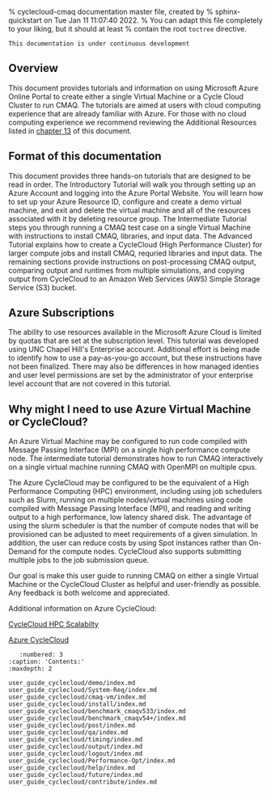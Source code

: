 % cyclecloud-cmaq documentation master file, created by
%   sphinx-quickstart on Tue Jan 11 11:07:40 2022.
%   You can adapt this file completely to your liking, but it should at least
%   contain the root `toctree` directive.

```{warning}
This documentation is under continuous development
```

## Overview

This document provides tutorials and information on using Microsoft Azure Online Portal to create either a single Virtual Machine or a Cycle Cloud Cluster to run CMAQ. The tutorials are aimed at users with cloud computing experience that are already familiar with Azure.  For those with no cloud computing experience we recommend reviewing the Additional Resources listed in [chapter 13](user_guide_cyclecloud/help/index.md) of this document.



## Format of this documentation

This document provides three hands-on tutorials that are designed to be read in order.  The Introductory Tutorial will walk you through setting up an Azure Account and logging into the Azure Portal Website.  You will learn how to set up your Azure Resource ID, configure and create a demo virtual machine, and exit and delete the virtual machine and all of the resources associated with it by deleting resource group.  The Intermediate Tutorial steps you through running a CMAQ test case on a single Virtual Machine with instructions to install CMAQ, libraries, and input data.  The Advanced Tutorial explains how to create a CycleCloud (High Performance Cluster) for larger compute jobs and install CMAQ, requried libraries and input data.  The remaining sections provide instructions on post-processing CMAQ output, comparing output and runtimes from multiple simulations, and copying output from CycleCloud to an Amazon Web Services (AWS) Simple Storage Service (S3) bucket.

## Azure Subscriptions 

The ability to use resources available in the Microsoft Azure Cloud is limited by quotas that are set at the subscription level. This tutorial was developed using UNC Chapel Hill's Enterprise account. Additional effort is being made to identify how to use a pay-as-you-go account, but these instructions have not been finalized. There may also be differences in how managed identies and user level permissions are set by the administrator of your enterprise level account that are not covered in this tutorial.

## Why might I need to use Azure Virtual Machine or CycleCloud?

An Azure Virtual Machine may be configured to run code compiled with Message Passing Interface (MPI) on a single high performance compute node. The intermediate tutorial demonstrates how to run CMAQ interactively on a single virtual machine running CMAQ with OpenMPI on multiple cpus.

The Azure CycleCloud may be configured to be the equivalent of a High Performance Computing (HPC) environment, including using job schedulers such as Slurm, running on multiple nodes/virtual machines using code compiled with Message Passing Interface (MPI), and reading and writing output to a high performance, low latency shared disk.  The advantage of using the slurm scheduler is that the number of compute nodes that will be provisioned can be adjusted to meet requirements of a given simulation. In addition, the user can reduce costs by using Spot instances rather than On-Demand for the compute nodes. CycleCloud also supports submitting multiple jobs to the job submission queue.

Our goal is make this user guide to running CMAQ on either a single Virtual Machine or the CycleCloud Cluster as helpful and user-friendly as possible. Any feedback is both welcome and appreciated.


Additional information on Azure CycleCloud:

<a href="https://techcommunity.microsoft.com/t5/azure-compute-blog/performance-amp-scalability-of-hbv3-vms-with-milan-x-cpus/ba-p/2939814">CycleCloud HPC Scalabilty</a>

<a href="https://azure.microsoft.com/en-gb/features/azure-cyclecloud/">Azure CycleCloud</a>


```{toctree}
   :numbered: 3
:caption: 'Contents:'
:maxdepth: 2

user_guide_cyclecloud/demo/index.md
user_guide_cyclecloud/System-Req/index.md
user_guide_cyclecloud/cmaq-vm/index.md
user_guide_cyclecloud/install/index.md
user_guide_cyclecloud/benchmark_cmaqv533/index.md
user_guide_cyclecloud/benchmark_cmaqv54+/index.md
user_guide_cyclecloud/post/index.md
user_guide_cyclecloud/qa/index.md
user_guide_cyclecloud/timing/index.md
user_guide_cyclecloud/output/index.md
user_guide_cyclecloud/logout/index.md
user_guide_cyclecloud/Performance-Opt/index.md
user_guide_cyclecloud/help/index.md
user_guide_cyclecloud/future/index.md
user_guide_cyclecloud/contribute/index.md
```
